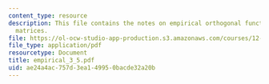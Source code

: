 ```yaml
---
content_type: resource
description: This file contains the notes on empirical orthogonal functions using
  matrices.
file: https://ol-ocw-studio-app-production.s3.amazonaws.com/courses/12-864-inference-from-data-and-models-spring-2005/ae24a4ac757d3ea149950bacde32a20b_empirical_3_5.pdf
file_type: application/pdf
resourcetype: Document
title: empirical_3_5.pdf
uid: ae24a4ac-757d-3ea1-4995-0bacde32a20b
---
```

